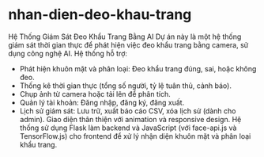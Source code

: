 # nhan-dien-deo-khau-trang
Hệ Thống Giám Sát Đeo Khẩu Trang Bằng AI
Dự án này là một hệ thống giám sát thời gian thực để phát hiện việc đeo khẩu trang bằng camera, sử dụng công nghệ AI. Hệ thống hỗ trợ:
+ Phát hiện khuôn mặt và phân loại: Đeo khẩu trang đúng, sai, hoặc không đeo.
+ Thống kê thời gian thực (tổng số người, tỷ lệ tuân thủ, cảnh báo).
+ Chụp ảnh từ camera hoặc tải lên để phân tích.
+ Quản lý tài khoản: Đăng nhập, đăng ký, đăng xuất.
+ Lịch sử giám sát: Lưu trữ, xuất báo cáo CSV, xóa lịch sử (dành cho admin).
Giao diện thân thiện với animation và responsive design.
Hệ thống sử dụng Flask làm backend và JavaScript (với face-api.js và TensorFlow.js) cho frontend để xử lý nhận diện khuôn mặt và phân loại khẩu trang.
